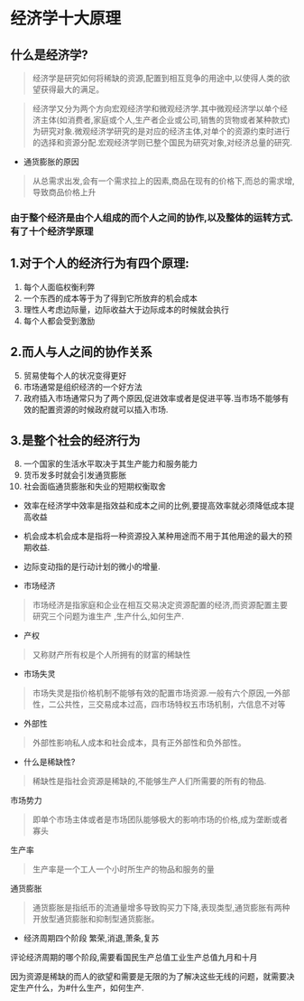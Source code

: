 # 经济学十大原理

## 什么是经济学?

> 经济学是研究如何将稀缺的资源,配置到相互竞争的用途中,以使得人类的欲望获得最大的满足。

> 经济学又分为两个方向宏观经济学和微观经济学.其中微观经济学以单个经济主体(如消费者,家庭或个人,生产者企业或公司,销售的货物或者某种款式)为研究对象.微观经济学研究的是对应的经济主体,对单个的资源约束时进行的选择和资源分配.宏观经济学则已整个国民为研究对象,对经济总量的研究.

* 通货膨胀的原因

> 从总需求出发,会有一个需求拉上的因素,商品在现有的价格下,而总的需求增,导致商品价格上升

### 由于整个经济是由个人组成的而个人之间的协作,以及整体的运转方式.有了十个经济学原理

## 1.对于个人的经济行为有四个原理:

1. 每个人面临权衡利弊
2. 一个东西的成本等于为了得到它所放弃的机会成本
3. 理性人考虑边际量，边际收益大于边际成本的时候就会执行
4. 每个人都会受到激励

## 2.而人与人之间的协作关系

5. 贸易使每个人的状况变得更好
6. 市场通常是组织经济的一个好方法
7. 政府插入市场通常只为了两个原因,促进效率或者是促进平等.当市场不能够有效的配置资源的时候政府就可以插入市场.

## 3.是整个社会的经济行为

8. 一个国家的生活水平取决于其生产能力和服务能力
9. 货币发多时就会引发通货膨胀
10. 社会面临通货膨胀和失业的短期权衡取舍

* 效率在经济学中效率是指效益和成本之间的比例,要提高效率就必须降低成本提高收益

* 机会成本机会成本是指将一种资源投入某种用途而不用于其他用途的最大的预期收益.

* 边际变动指的是行动计划的微小的增量.

* 市场经济

> 市场经济是指家庭和企业在相互交易决定资源配置的经济,而资源配置主要研究三个问题为谁生产 ,生产什么,如何生产.

* 产权

> 又称财产所有权是个人所拥有的财富的稀缺性

* 市场失灵

> 市场失灵是指价格机制不能够有效的配置市场资源.一般有六个原因,一外部性，二公共性，三交易成本过高，四市场特权五市场机制，六信息不对等

* 外部性

> 外部性影响私人成本和社会成本，具有正外部性和负外部性。

* 什么是稀缺性?

> 稀缺性是指社会资源是稀缺的,不能够生产人们所需要的所有的物品.

市场势力

> 即单个市场主体或者是市场团队能够极大的影响市场的价格,成为垄断或者寡头

生产率

> 生产率是一个工人一个小时所生产的物品和服务的量

通货膨胀

> 通货膨胀是指纸币的流通量增多导致购买力下降,表现类型,通货膨胀有两种开放型通货膨胀和抑制型通货膨胀。

* 经济周期四个阶段 繁荣,消退,萧条,复苏

评论经济周期的哪个阶段,需要看国民生产总值工业生产总值九月和十月

因为资源是稀缺的而人的欲望和需要是无限的为了解决这些无线的问题，就需要决定生产什么，为#什么生产，如何生产.
